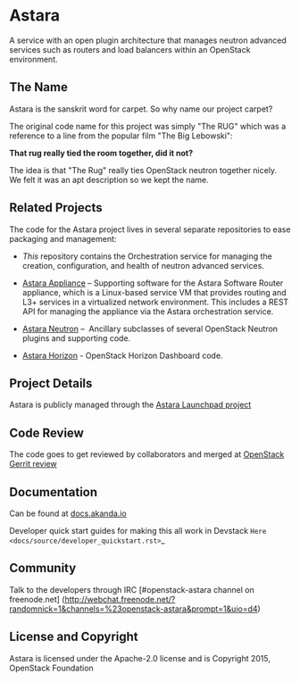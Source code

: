# Astara

A service with an open plugin architecture that manages neutron advanced
services such as routers and load balancers within an OpenStack environment.

## The Name

Astara is the sanskrit word for carpet. So why name our project carpet?

The original code name for this project was simply "The RUG" which was a
reference to a line from the popular film "The Big Lebowski":

**That rug really tied the room together, did it not?**

The idea is that "The Rug" really ties OpenStack neutron together nicely. We
felt it was an apt description so we kept the name.

## Related Projects

The code for the Astara project lives in several separate repositories to ease
packaging and management:


  * *This* repository contains the Orchestration service for managing the
    creation, configuration, and health of neutron advanced services.

  * [Astara Appliance](https://github.com/openstack/astara-appliance) –
    Supporting software for the Astara Software Router appliance, which is
    a Linux-based service VM that provides routing and L3+ services in
    a virtualized network environment. This includes a REST API for managing
    the appliance via the Astara orchestration service.

  * [Astara Neutron](https://github.com/openstack/astara-neutron) – 
    Ancillary subclasses of several OpenStack Neutron plugins and supporting code.

  * [Astara Horizon](https://github.com/stackforge/astara-horizon) -
    OpenStack Horizon Dashboard code.


## Project Details

Astara is publicly managed through the [Astara Launchpad project](https://launchpad.net/astara)


## Code Review

The code goes to get reviewed by collaborators and merged at
[OpenStack Gerrit review](https://review.openstack.org)


## Documentation

Can be found at [docs.akanda.io](http://docs.akanda.io)

Developer quick start guides for making this all work in Devstack `Here
<docs/source/developer_quickstart.rst>`_


## Community

Talk to the developers through IRC [#openstack-astara channel on freenode.net]
(http://webchat.freenode.net/?randomnick=1&channels=%23openstack-astara&prompt=1&uio=d4)


## License and Copyright

Astara is licensed under the Apache-2.0 license and is Copyright 2015,
OpenStack Foundation
